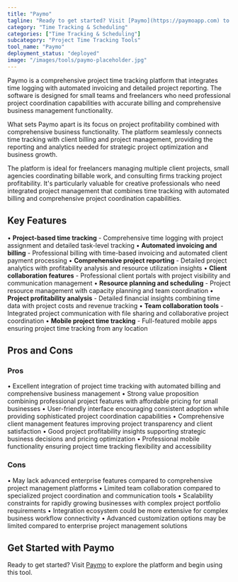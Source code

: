 ```yaml
---
title: "Paymo"
tagline: "Ready to get started? Visit [Paymo](https://paymoapp.com) to explore the platform and begin using this tool...."
category: "Time Tracking & Scheduling"
categories: ["Time Tracking & Scheduling"]
subcategory: "Project Time Tracking Tools"
tool_name: "Paymo"
deployment_status: "deployed"
image: "/images/tools/paymo-placeholder.jpg"
---
```

Paymo is a comprehensive project time tracking platform that integrates time logging with automated invoicing and detailed project reporting. The software is designed for small teams and freelancers who need professional project coordination capabilities with accurate billing and comprehensive business management functionality.

What sets Paymo apart is its focus on project profitability combined with comprehensive business functionality. The platform seamlessly connects time tracking with client billing and project management, providing the reporting and analytics needed for strategic project optimization and business growth.

The platform is ideal for freelancers managing multiple client projects, small agencies coordinating billable work, and consulting firms tracking project profitability. It's particularly valuable for creative professionals who need integrated project management that combines time tracking with automated billing and comprehensive project coordination capabilities.

## Key Features

• **Project-based time tracking** - Comprehensive time logging with project assignment and detailed task-level tracking
• **Automated invoicing and billing** - Professional billing with time-based invoicing and automated client payment processing
• **Comprehensive project reporting** - Detailed project analytics with profitability analysis and resource utilization insights
• **Client collaboration features** - Professional client portals with project visibility and communication management
• **Resource planning and scheduling** - Project resource management with capacity planning and team coordination
• **Project profitability analysis** - Detailed financial insights combining time data with project costs and revenue tracking
• **Team collaboration tools** - Integrated project communication with file sharing and collaborative project coordination
• **Mobile project time tracking** - Full-featured mobile apps ensuring project time tracking from any location

## Pros and Cons

### Pros
• Excellent integration of project time tracking with automated billing and comprehensive business management
• Strong value proposition combining professional project features with affordable pricing for small businesses
• User-friendly interface encouraging consistent adoption while providing sophisticated project coordination capabilities
• Comprehensive client management features improving project transparency and client satisfaction
• Good project profitability insights supporting strategic business decisions and pricing optimization
• Professional mobile functionality ensuring project time tracking flexibility and accessibility

### Cons
• May lack advanced enterprise features compared to comprehensive project management platforms
• Limited team collaboration compared to specialized project coordination and communication tools
• Scalability constraints for rapidly growing businesses with complex project portfolio requirements
• Integration ecosystem could be more extensive for complex business workflow connectivity
• Advanced customization options may be limited compared to enterprise project management solutions

## Get Started with Paymo

Ready to get started? Visit [Paymo](https://paymoapp.com) to explore the platform and begin using this tool.